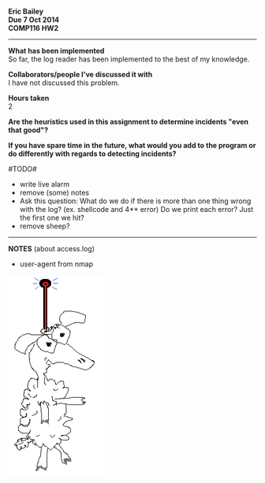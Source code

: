 **Eric Bailey  
Due 7 Oct 2014  
COMP116 HW2**

---

**What has been implemented**  
So far, the log reader has been implemented to the best of my knowledge.

**Collaborators/people I've discussed it with**  
I have not discussed this problem.

**Hours taken**  
2

**Are the heuristics used in this assignment to determine incidents "even that good"?**


**If you have spare time in the future, what would you add to the program or do differently with regards to detecting incidents?**


#TODO#
* write live alarm
* remove (some) notes
* Ask this question: What do we do if there is more than one thing wrong with the log? (ex. shellcode and 4\*\* error) Do we print each error? Just the first one we hit?
* remove sheep?

---

**NOTES** (about access.log)
* user-agent from nmap

![sheep](sheep.png)
